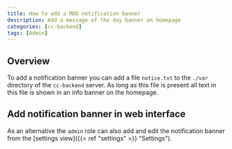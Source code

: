```yaml
---
title: How to add a MOD notification banner
description: Add a message of the day banner on homepage
categories: [cc-backend]
tags: [Admin]
---
```


## Overview

To add a notification banner you can add a file `notice.txt` to the `./var`
directory of the `cc-backend` server. As long as this file is present all text
in this file is shown in an info banner on the homepage.

## Add notification banner in web interface

As an alternative the `admin` role can also add and edit the notification banner
from the [settings view]({{< ref "settings" >}} "Settings").
